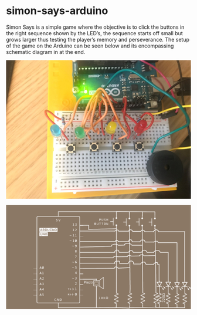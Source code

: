 # simon-says-arduino
Simon Says is a simple game where the objective is to click the buttons in the right sequence shown by the LED’s, the sequence starts off small but grows larger thus testing the player’s memory and perseverance. The setup of the game on the Arduino can be seen below and its encompassing schematic diagram in at the end.

![Board](Simon%20Says%20Board.png)

![Board](Simon%20Says%20Schematic.png)
